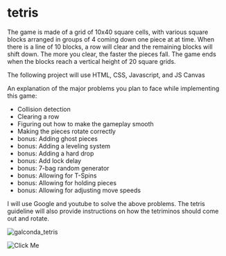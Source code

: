 # tetris

The game is made of a grid of 10x40 square cells, with various square blocks arranged in groups of 4 coming down one piece at at time. When there is a line of 10 blocks, a row will clear and the remaining blocks will shift down. The more you clear, the faster the pieces fall. The game ends when the blocks reach a vertical height of 20 square grids.

The following project will use HTML, CSS, Javascript, and JS Canvas

An explanation of the major problems you plan to face while implementing this game:
* Collision detection
* Clearing a row
* Figuring out how to make the gameplay smooth
* Making the pieces rotate correctly
* bonus: Adding ghost pieces
* bonus: Adding a leveling system
* bonus: Adding a hard drop
* bonus: Add lock delay
* bonus: 7-bag random generator
* bonus: Allowing for T-Spins
* bonus: Allowing for holding pieces
* bonus: Allowing for adjusting move speeds

I will use Google and youtube to solve the above problems. The tetris guideline will also provide instructions on how the tetriminos should come out and rotate.

![galconda_tetris](https://github.com/KeigoAlexTanaka/tetris/blob/master/images/tumblr_om2ypwTc5y1uluhv2o1_500.gif?raw=true)

![Click Me](http://golconda-tetris.surge.sh/)
